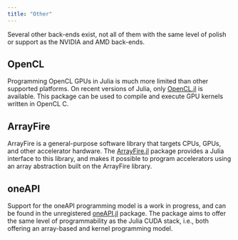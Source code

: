 ```yaml
---
title: "Other"
---
```


Several other back-ends exist, not all of them with the same level of polish or
support as the NVIDIA and AMD back-ends.

## OpenCL

Programming OpenCL GPUs in Julia is much more limited than other supported platforms. On
recent versions of Julia, only [OpenCL.jl](https://github.com/JuliaGPU/OpenCL.jl) is
available. This package can be used to compile and execute GPU kernels written in OpenCL C.


## ArrayFire

ArrayFire is a general-purpose software library that targets CPUs, GPUs, and other
accelerator hardware. The [ArrayFire.jl](https://github.com/JuliaGPU/ArrayFire.jl) package
provides a Julia interface to this library, and makes it possible to program accelerators
using an array abstraction built on the ArrayFire library.


## oneAPI

Support for the oneAPI programming model is a work in progress, and can be found
in the unregistered [oneAPI.jl](https://github.com/JuliaGPU/oneAPI.jl) package.
The package aims to offer the same level of programmability as the Julia CUDA
stack, i.e., both offering an array-based and kernel programming model.
